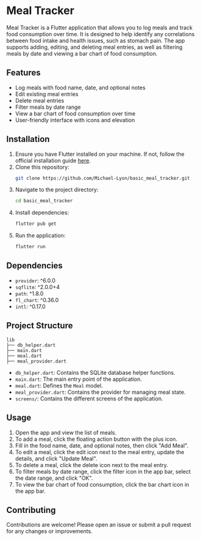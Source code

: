 # Meal Tracker

Meal Tracker is a Flutter application that allows you to log meals and track food consumption over time. It is designed to help identify any correlations between food intake and health issues, such as stomach pain. The app supports adding, editing, and deleting meal entries, as well as filtering meals by date and viewing a bar chart of food consumption.

## Features

- Log meals with food name, date, and optional notes
- Edit existing meal entries
- Delete meal entries
- Filter meals by date range
- View a bar chart of food consumption over time
- User-friendly interface with icons and elevation


## Installation

1. Ensure you have Flutter installed on your machine. If not, follow the official installation guide [here](https://flutter.dev/docs/get-started/install).
2. Clone this repository:
   ```sh
   git clone https://github.com/Michael-Lyon/basic_meal_tracker.git
   ```
3. Navigate to the project directory:
   ```sh
   cd basic_meal_tracker
   ```
4. Install dependencies:
   ```sh
   flutter pub get
   ```
5. Run the application:
   ```sh
   flutter run
   ```

## Dependencies

- `provider`: ^6.0.0
- `sqflite`: ^2.0.0+4
- `path`: ^1.8.0
- `fl_chart`: ^0.36.0
- `intl`: ^0.17.0

## Project Structure

```
lib
├── db_helper.dart
├── main.dart
├── meal.dart
├── meal_provider.dart
```

- `db_helper.dart`: Contains the SQLite database helper functions.
- `main.dart`: The main entry point of the application.
- `meal.dart`: Defines the `Meal` model.
- `meal_provider.dart`: Contains the provider for managing meal state.
- `screens/`: Contains the different screens of the application.

## Usage

1. Open the app and view the list of meals.
2. To add a meal, click the floating action button with the plus icon.
3. Fill in the food name, date, and optional notes, then click "Add Meal".
4. To edit a meal, click the edit icon next to the meal entry, update the details, and click "Update Meal".
5. To delete a meal, click the delete icon next to the meal entry.
6. To filter meals by date range, click the filter icon in the app bar, select the date range, and click "OK".
7. To view the bar chart of food consumption, click the bar chart icon in the app bar.

## Contributing

Contributions are welcome! Please open an issue or submit a pull request for any changes or improvements.
